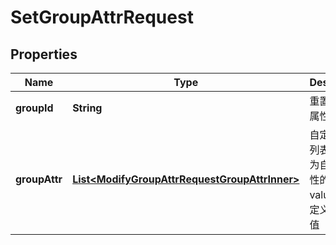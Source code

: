 

# SetGroupAttrRequest


## Properties

| Name | Type | Description | Notes |
|------------ | ------------- | ------------- | -------------|
|**groupId** | **String** | 重置自定义属性的群id |  |
|**groupAttr** | [**List&lt;ModifyGroupAttrRequestGroupAttrInner&gt;**](ModifyGroupAttrRequestGroupAttrInner.md) | 自定义属性列表，key 为自定义属性的键，value 为自定义属性的值 |  |



